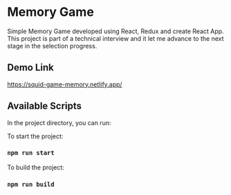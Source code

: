 # Memory Game

Simple Memory Game developed using React, Redux and create React App. This project is part of a technical interview and it let me advance to the next stage in the selection progress. 

## Demo Link

https://squid-game-memory.netlify.app/

## Available Scripts

In the project directory, you can run:

To start the project:

### `npm run start`

To build the project:

### `npm run build`

